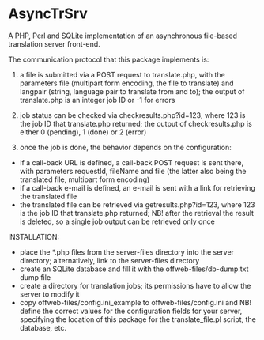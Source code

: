 AsyncTrSrv
==========

A PHP, Perl and SQLite implementation of an asynchronous file-based translation server front-end.

The communication protocol that this package implements is:

1. a file is submitted via a POST request to translate.php,
with the parameters file (multipart form encoding, the file to translate) and langpair (string, language pair to
translate from and to); the output of translate.php is an integer job ID or -1 for errors

2. job status can be checked via checkresults.php?id=123, where 123 is the job ID that translate.php returned;
the output of checkresults.php is either 0 (pending), 1 (done) or 2 (error)

3. once the job is done, the behavior depends on the configuration:
* if a call-back URL is defined, a call-back POST request is sent there, with parameters requestId, fileName and file
  (the latter also being the translated file, multipart form encoding)
* if a call-back e-mail is defined, an e-mail is sent with a link for retrieving the translated file
* the translated file can be retrieved via getresults.php?id=123, where 123 is the job ID that translate.php returned;
NB! after the retrieval the result is deleted, so a single job output can be retrieved only once

INSTALLATION:
- place the \*.php files from the server-files directory into the server directory; alternatively,
  link to the server-files directory
- create an SQLite database and fill it with the offweb-files/db-dump.txt dump file
- create a directory for translation jobs; its permissions have to allow the server to modify it
- copy offweb-files/config.ini_example to offweb-files/config.ini and NB! define the correct values
  for the configuration fields for your server, specifying the location of this package for the
  translate_file.pl script, the database, etc.
